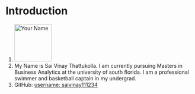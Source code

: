 # Introduction
1. <img src="link-to-your-profile-picture.jpg" alt="Your Name" width="100" height="100">
2. My Name is Sai Vinay Thattukolla. I am currently pursuing Masters in Business Analytics at the university of south florida. I am a professional swimmer and basketball captain in my undergrad. 
3. GitHub: [username: saivinay111234](https://github.com/saivinay111234)
